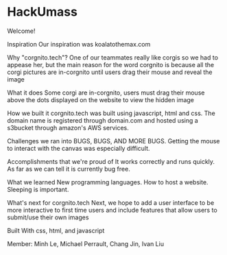 # HackUmass
Welcome! 

Inspiration
Our inspiration was koalatothemax.com

Why "corgnito.tech"?
One of our teammates really like corgis so we had to appease her, but the main reason for the word corgnito is because all the corgi pictures are in-corgnito until users drag their mouse and reveal the image

What it does
Some corgi are in-corgnito, users must drag their mouse above the dots displayed on the website to view the hidden image

How we built it
corgnito.tech was built using javascript, html and css. The domain name is registered through domain.com and hosted using a s3bucket through amazon's AWS services.

Challenges we ran into
BUGS, BUGS, AND MORE BUGS. Getting the mouse to interact with the canvas was especially difficult.

Accomplishments that we're proud of
It works correctly and runs quickly. As far as we can tell it is currently bug free.

What we learned
New programming languages. How to host a website. Sleeping is important.

What's next for corgnito.tech
Next, we hope to add a user interface to be more interactive to first time users and include features that allow users to submit/use their own images

Built With
css, html, and javascript

Member: Minh Le, Michael Perrault, Chang Jin, Ivan Liu
